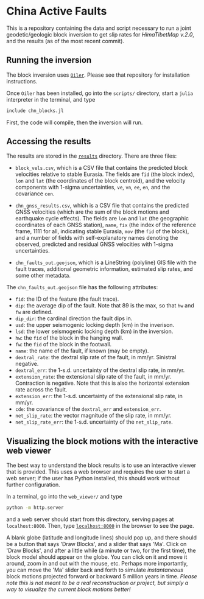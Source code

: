 # China Active Faults

This is a repository containing the data and script necessary to run a joint 
geodetic/geologic block inversion to get slip rates for *HimaTibetMap v.2.0*, 
and the results (as of the most recent commit).

## Running the inversion

The block inversion uses [`Oiler`](github.com/cossatot/Oiler). Please see that 
repository for installation instructions.

Once `Oiler` has been installed, go into the `scripts/` directory, start a 
`julia` interpreter in the terminal, and type
```julia
include chn_blocks.jl
```

First, the code will compile, then the inversion will run.


## Accessing the results

The results are stored in the 
[`results`](https://github.com/cossatot/china_active_faults/tree/master/results) 
directory. There are three files:

- `block_vels.csv`, which is a CSV file that contains the predicted block 
  velocities relative to stable Eurasia. The fields are `fid` (the block 
  index), `lon` and `lat` (the coordinates of the block centroid), and the 
  velocity components with 1-sigma uncertainties, `ve`, `vn`, `ee`, `en`, and 
  the covariance `cen`.

- `chn_gnss_results.csv`, which is a CSV file that contains the predicted GNSS 
  velocities (which are the sum of the block motions and earthquake cycle 
  effects). The fields are `lon` and `lat` (the geographic coordinates of each 
  GNSS station), `name`, `fix` (the index of the reference frame, 1111 for all, 
  indicating stable Eurasia, `mov` (the `fid` of the block), and a number of 
  fields with self-explanatory names denoting the observed, predicted and 
  residual GNSS velocities with 1-sigma uncertainties.

- `chn_faults_out.geojson`, which is a LineString (polyline) GIS file with the 
  fault traces, additional geometric information, estimated slip rates, and 
  some other metadata.


The `chn_faults_out.geojson` file has the following attributes:

- `fid`: the ID of the feature (the fault trace).
- `dip`: the average dip of the fault. Note that 89 is the max, so that `hw` 
  and `fw` are defined.
- `dip_dir`: the cardinal direction the fault dips in.
- `usd`: the upper seismogenic locking depth (km) in the inverison.
- `lsd`: the lower seismogenic locking depth (km) in the inversion.
- `hw`: the `fid` of the block in the hanging wall.
- `fw`: the `fid` of the block in the footwall.
- `name`: the name of the fault, if known (may be empty).
- `dextral_rate`: the dextral slip rate of the fault, in mm/yr. Sinistral 
  negative.
- `dextral_err`: the 1-s.d. uncertainty of the dextral slip rate, in mm/yr.
- `extension_rate`: the extensional slip rate of the fault, in mm/yr. 
  Contraction is negative.  Note that this is also the horizontal extension 
  rate across the fault.
- `extension_err`: the 1-s.d. uncertainty of the extensional slip rate, in 
  mm/yr.
- `cde`: the covariance of the `dextral_err` and `extension_err`.
- `net_slip_rate`: the vector magnitude of the slip rate, in mm/yr.
- `net_slip_rate_err`: the 1-s.d. uncertainty of the `net_slip_rate`.

## Visualizing the block motions with the interactive web viewer

The best way to understand the block results is to use an interactive viewer 
that is provided. This uses a web browser and requires the user to start a web 
server; if the user has Python installed, this should work without further 
configuration.

In a terminal, go into the `web_viewer/` and type

```bash
python -m http.server
```

and a web server should start from this directory, serving pages at 
`localhost:8000`. Then, type [`localhost:8000`](localhost:8000) in the browser 
to see the page.

A blank globe (latitude and longitude lines) should pop up, and there should be 
a button that says 'Draw Blocks', and a slider that says 'Ma'. Click on 'Draw 
Blocks', and after a little while (a minute or two, for the first time), the 
block model should appear on the globe. You can click on it and move it around, 
zoom in and out with the mouse, etc. Perhaps more importantly, you can move the 
'Ma' slider back and forth to simulate *instantaneous* block motions projected 
forward or backward 5 million years in time. *Please note this is not meant to 
be a real reconstruction or project, but simply a way to visualize the current 
block motions better!*
